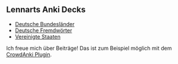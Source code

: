 
## Lennarts Anki Decks

-   [Deutsche Bundesländer](https://github.com/loelschlaeger/ankidecks/tree/master/decks/Deutsche%20Bundesl%C3%A4nder)
-   [Deutsche Fremdwörter](https://github.com/loelschlaeger/ankidecks/tree/master/decks/Deutsche%20Fremdw%C3%B6rter)
-   [Vereinigte
    Staaten](https://github.com/loelschlaeger/ankidecks/tree/master/decks/Vereinigte%20Staaten)

Ich freue mich über Beiträge! Das ist zum Beispiel möglich mit dem [CrowdAnki Plugin](https://github.com/Stvad/CrowdAnki).
